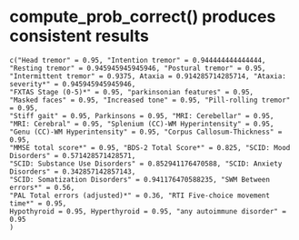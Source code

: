 # compute_prob_correct() produces consistent results

    c("Head tremor" = 0.95, "Intention tremor" = 0.944444444444444, 
    "Resting tremor" = 0.945945945945946, "Postural tremor" = 0.95, 
    "Intermittent tremor" = 0.9375, Ataxia = 0.914285714285714, "Ataxia: severity*" = 0.945945945945946, 
    "FXTAS Stage (0-5)*" = 0.95, "parkinsonian features" = 0.95, 
    "Masked faces" = 0.95, "Increased tone" = 0.95, "Pill-rolling tremor" = 0.95, 
    "Stiff gait" = 0.95, Parkinsons = 0.95, "MRI: Cerebellar" = 0.95, 
    "MRI: Cerebral" = 0.95, "Splenium (CC)-WM Hyperintensity" = 0.95, 
    "Genu (CC)-WM Hyperintensity" = 0.95, "Corpus Callosum-Thickness" = 0.95, 
    "MMSE total score*" = 0.95, "BDS-2 Total Score*" = 0.825, "SCID: Mood Disorders" = 0.571428571428571, 
    "SCID: Substance Use Disorders" = 0.852941176470588, "SCID: Anxiety Disorders" = 0.342857142857143, 
    "SCID: Somatization Disorders" = 0.941176470588235, "SWM Between errors*" = 0.56, 
    "PAL Total errors (adjusted)*" = 0.36, "RTI Five-choice movement time*" = 0.95, 
    Hypothyroid = 0.95, Hyperthyroid = 0.95, "any autoimmune disorder" = 0.95
    )

